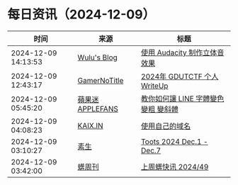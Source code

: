﻿# 每日资讯（2024-12-09）

|时间|来源|标题|
|---|---|---|
|2024-12-09 14:13:53|[Wulu's Blog](https://wulu.zone/feed/post.xml)|[使用 Audacity 制作立体音效果](https://wulu.zone/posts/audacity-surround-sound-guide)|
|2024-12-09 12:43:17|[GamerNoTitle](https://bili33.top/atom.xml)|[2024年 GDUTCTF 个人WriteUp](https://bili33.top/posts/GDUTCTF2024-Writeup/)|
|2024-12-09 05:45:20|[蘋果迷 APPLEFANS](https://applefans.today/feed/)|[教你如何讓 LINE 字體變色 變粗 變斜體](https://applefans.today/2024-12-line-text-colors/)|
|2024-12-09 04:08:23|[KAIX.IN](https://kaix.in/feed/)|[使用自己的域名](https://kaix.in/2024/1209-own-your-domain/)|
|2024-12-09 03:10:27|[素生](http://z.arlmy.me/atom.xml)|[Toots 2024 Dec.1 - Dec.7](http://z.arlmy.me/posts/MastodonArchives/2024/MastodonTootsArchives_20241207/)|
|2024-12-09 03:42:00|[蠎周刊](https://weekly.pychina.org/feeds/all.atom.xml)|[上周蠎快讯 2024/49](https://weekly.pychina.org/pyrecap/pyrw-2449.html)|
